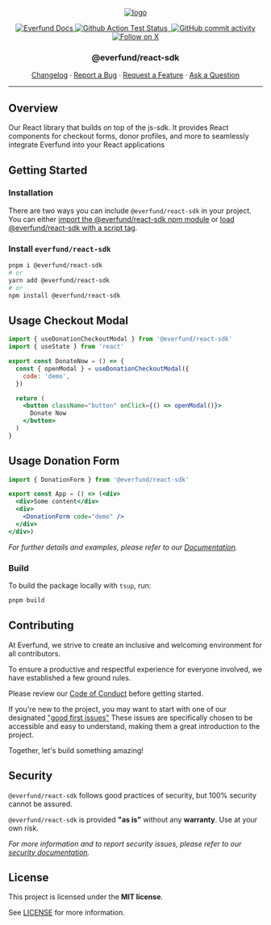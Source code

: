 <p align="center">
  <a href="https://www.everfund.com">
    <picture>
      <source media="(prefers-color-scheme: dark)" srcset="https://ik.imagekit.io/everfund/everfund-dark?tr=w-350">
      <img alt="logo" src="https://ik.imagekit.io/everfund/everfund-light?tr=w-350">
    </picture>
  </a>
</p>

<p align="center">
  <a href="https://docs.everfund.com">
    <img alt="Everfund Docs" src="https://img.shields.io/badge/everfund-docs-blue.svg?&l&style=for-the-badge" />
  </a>
  <a href="https://github.com/everfund/everfund/actions">
    <img alt="Github Action Test Status"src="https://img.shields.io/github/actions/workflow/status/everfund/everfund/ci.yml?style=for-the-badge&logo=github">
  </a>
  <a href="https://bundlephobia.com/package/@everfund/react-sdk">
    <img alt="" src="https://img.shields.io/bundlephobia/min/%40everfund%2Freact-sdk?style=for-the-badge&color=green">
  </a>
  <a href="https://github.com/everfund/everfund/actions">
    <img alt="GitHub commit activity" src="https://img.shields.io/github/stars/everfund/everfund?style=for-the-badge&color=orange&logo=github">
  </a>
  <a href="https://x.com/everfund">
    <img alt="Follow on X" src="https://img.shields.io/badge/follow-__everfund-blue?style=for-the-badge&logo=twitter">
  </a>
</p>

<h3 align="center">@everfund/react-sdk</h3>

<div align="center">

[Changelog](https://github.com/everfund/everfund/blob/main/everfund/everfund/CHANGELOG.md)
·
[Report a Bug](https://github.com/everfund/everfund/issues/new?assignees=&labels=bug&template=bug_report.md&title=Bug%3A+)
·
[Request a Feature](https://github.com/everfund/everfund/issues/new?assignees=&labels=enhancement&template=feature_request.md&title=Feature%3A+)
·
[Ask a Question](https://github.com/everfund/everfund/issues/new?assignees=&labels=question&template=ask_a_question.md&title=Support%3A+)

</div>

---

## Overview

Our React library that builds on top of the js-sdk. It provides React components for checkout forms, donor profiles, and more to seamlessly integrate Everfund into your React applications

## Getting Started

### Installation

There are two ways you can include `@everfund/react-sdk` in your project. You can either [import the @everfund/react-sdk npm module](#install-everfund/react-sdk-as-es-module) or [load @everfund/react-sdk with a script tag](#Install-@everfund/react-sdk--as-script).

### Install `everfund/react-sdk`

```sh
pnpm i @everfund/react-sdk
# or
yarn add @everfund/react-sdk
# or
npm install @everfund/react-sdk
```

## Usage Checkout Modal

```jsx
import { useDonationCheckoutModal } from '@everfund/react-sdk'
import { useState } from 'react'

export const DonateNow = () => {
  const { openModal } = useDonationCheckoutModal({
    code: 'demo',
  })

  return (
    <button className="button" onClick={() => openModal()}>
      Donate Now
    </button>
  )
}
```

## Usage Donation Form

```jsx
import { DonationForm } from '@everfund/react-sdk'

export const App = () => (<div>
  <div>Some content</div>
  <div>
    <DonationForm code="demo" />
  </div>
</div>)
```

_For further details and examples, please refer to our [Documentation](https://docs.everfund.com)._

### Build

To build the package locally with `tsup`, run:

```sh
pnpm build
```

## Contributing

At Everfund, we strive to create an inclusive and welcoming environment for all contributors.

To ensure a productive and respectful experience for everyone involved, we have established a few ground rules.

Please review our [Code of Conduct](https://github.com/everfund/everfund/blob/CODE_OF_CONDUCT.md) before getting started.

If you're new to the project, you may want to start with one of our designated ["good first issues"](https://github.com/everfund/everfund/issues?q=is%3Aissue+is%3Aopen+label%3A%22Good+First+Issue%22) These issues are specifically chosen to be accessible and easy to understand, making them a great introduction to the project.

Together, let's build something amazing!

## Security

`@everfund/react-sdk` follows good practices of security, but 100% security cannot be assured.

`@everfund/react-sdk` is provided **"as is"** without any **warranty**. Use at your own risk.

_For more information and to report security issues, please refer to our [security documentation](https://github.com/everfund/everfund/blob/main/SECURITY.md)._

## License

This project is licensed under the **MIT license**.

See [LICENSE](https://github.com/everfund/everfund/blob/main/LICENCE.md) for more information.
